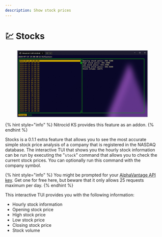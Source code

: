 ```yaml
---
description: Show stock prices
---
```


# 💹 Stocks

<figure><img src="../../../../.gitbook/assets/image (156).png" alt=""><figcaption></figcaption></figure>

{% hint style="info" %}
Nitrocid KS provides this feature as an addon.
{% endhint %}

Stocks is a 0.1.1 extra feature that allows you to see the most accurate simple stock price analysis of a company that is registered in the NASDAQ database. The interactive TUI that shows you the hourly stock information can be run by executing the "`stock`" command that allows you to check the current stock prices. You can optionally run this command with the company symbol.

{% hint style="info" %}
You might be prompted for your [AlphaVantage API key](https://www.alphavantage.co/support/#api-key). Get one for free here, but beware that it only allows 25 requests maximum per day.
{% endhint %}

This interactive TUI provides you with the following information:

* Hourly stock information
* Opening stock price
* High stock price
* Low stock price
* Closing stock price
* Stock volume
